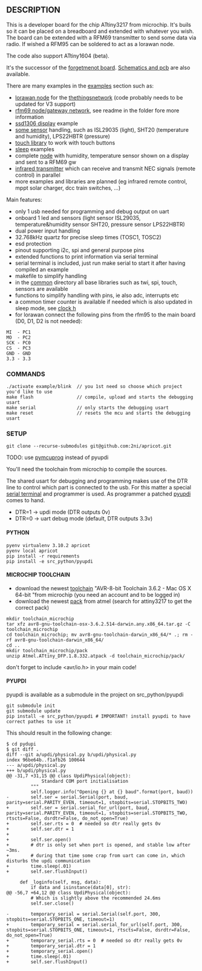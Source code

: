 ## DESCRIPTION
This is a developer board for the chip ATtiny3217 from microchip. It's buils so it can be placed on a breadboard and extended with whatever you wish. The board can be extended with a RFM69 transmitter to send some data via radio. If wished a RFM95 can be soldered to act as a lorawan node.

The code also support ATtiny1604 (beta).

It's the successor of the [forgetmenot board](https://github.com/2ni/forgetmenot). [Schematics and pcb](https://easyeda.com/vkbs/apricot) are also available.

There are many examples in the [examples](/examples) section such as:
- [lorawan node](/examples/lorawan) for the [thethingsnetwork](https://www.thethingsnetwork.org/) (code probably needs to be updated for V3 support)
- [rfm69 node/gateway network](/examples/rfm69), see readme in the folder fore more information
- [ssd1306 display](/examples/ssd1306) example
- [some sensor](/examples/sensors) handling, such as ISL29035 (light), SHT20 (temperature and humidity), LPS22HBTR (pressure)
- [touch library](/examples/touch) to work with touch buttons
- [sleep](/examples/sleep) examples
- complete [node](/examples/humidity-node) with humidity, temperature sensor shown on a display and sent to a RFM69 gw
- [infrared transmitter](examples/infrared_v2) which can receive and transmit NEC signals (remote control) in parallel
- more examples and libraries are planned (eg infrared remote control, mppt solar charger, dcc train switches, ...)


Main features:
- only 1 usb needed for programming and debug output on uart
- onboard 1 led and sensors (light sensor ISL29035, temperature&humidity sensor SHT20, pressure sensor LPS22HBTR)
- dual power input handling
- 32.768kHz quartz for precise sleep times (TOSC1, TOSC2)
- esd protection
- pinout supporting i2c, spi and general purpose pins
- extended functions to print information via serial terminal
- serial terminal is included, just run make serial to start it after having compiled an example
- makefile to simplify handling
- in the [common](/common) directory all base libraries such as twi, spi, touch, sensors are available
- functions to simplify handling with pins, ie also adc, interrupts etc
- a common timer counter is available if needed which is also updated in sleep mode, see [clock h](/common/clock.h)
- for lorawan connect the following pins from the rfm95 to the main board (D0, D1, D2 is not needed):
```
MI  - PC1
MO  - PC2
SCK - PC0
CS  - PC3
GND - GND
3.3 - 3.3
```

### COMMANDS
```
./activate example/blink  // you 1st need so choose which project you'd like to use
make flash                // compile, upload and starts the debugging usart
make serial               // only starts the debugging usart
make reset                // resets the mcu and starts the debugging usart
```

### SETUP
```
git clone --recurse-submodules git@github.com:2ni/apricot.git
```

TODO: use [pymcuprog](https://github.com/microchip-pic-avr-tools/pymcuprog) instead of pyupdi

You'll need the toolchain from microchip to compile the sources.

The shared usart for debugging and programming makes use of the DTR line to control which part is connected to the usb. For this matter a special [serial terminal](/serialterminal.py) and programmer is used. As programmer a patched [pyupdi](https://github.com/2ni/pyupdi) comes to hand.
- DTR=1 -> updi mode (DTR outputs 0v)
- DTR=0 -> uart debug mode (default, DTR outputs 3.3v)

#### PYTHON
```
pyenv virtualenv 3.10.2 apricot
pyenv local apricot
pip install -r requirements
pip install -e src_python/pyupdi
```

#### MICROCHIP TOOLCHAIN
- download the newest [toolchain](https://www.microchip.com/mplab/avr-support/avr-and-arm-toolchains-c-compilers) "AVR-8-bit Toolchain 3.6.2 - Mac OS X 64-bit "from microchip (you need an account and to be logged in)
- download the newest [pack](http://packs.download.atmel.com/) from atmel (search for attiny3217 to get the correct pack)
```
mkdir toolchain_microchip
tar xfz avr8-gnu-toolchain-osx-3.6.2.514-darwin.any.x86_64.tar.gz -C toolchain_microchip
cd toolchain_microchip; mv avr8-gnu-toolchain-darwin_x86_64/* .; rm -rf avr8-gnu-toolchain-darwin_x86_64/
cd ..
mkdir toolchain_microchip/pack
unzip Atmel.ATtiny_DFP.1.8.332.atpack -d toolchain_microchip/pack/
```

don't forget to include <avr/io.h> in your main code!

#### PYUPDI
pyupdi is available as a submodule in the project on src_python/pyupdi

```
git submodule init
git submodule update
pip install -e src_python/pyupdi # IMPORTANT! install pyupdi to have correct pathes to use it
```

This should result in the following change:
```
$ cd pydupi
$ git diff .
diff --git a/updi/physical.py b/updi/physical.py
index 96be64b..f1afb26 100644
--- a/updi/physical.py
+++ b/updi/physical.py
@@ -31,7 +31,15 @@ class UpdiPhysical(object):
             Standard COM port initialisation
         """
         self.logger.info("Opening {} at {} baud".format(port, baud))
-        self.ser = serial.Serial(port, baud, parity=serial.PARITY_EVEN, timeout=1, stopbits=serial.STOPBITS_TWO)
+        self.ser = serial.serial_for_url(port, baud, parity=serial.PARITY_EVEN, timeout=1, stopbits=serial.STOPBITS_TWO, rtscts=False, dsrdtr=False, do_not_open=True)
+        self.ser.rts = 0  # needed so dtr really gets 0v
+        self.ser.dtr = 1
+
+        self.ser.open()
+        # dtr is only set when port is opened, and stable low after ~3ms.
+        # during that time some crap from uart can come in, which disturbs the updi communication
+        time.sleep(.01)
+        self.ser.flushInput()

     def _loginfo(self, msg, data):
         if data and isinstance(data[0], str):
@@ -56,7 +64,12 @@ class UpdiPhysical(object):
         # Which is slightly above the recommended 24.6ms
         self.ser.close()

-        temporary_serial = serial.Serial(self.port, 300, stopbits=serial.STOPBITS_ONE, timeout=1)
+        temporary_serial = serial.serial_for_url(self.port, 300, stopbits=serial.STOPBITS_ONE, timeout=1, rtscts=False, dsrdtr=False, do_not_open=True)
+        temporary_serial.rts = 0  # needed so dtr really gets 0v
+        temporary_serial.dtr = 1
+        temporary_serial.open()
+        time.sleep(.01)
+        self.ser.flushInput()
```

